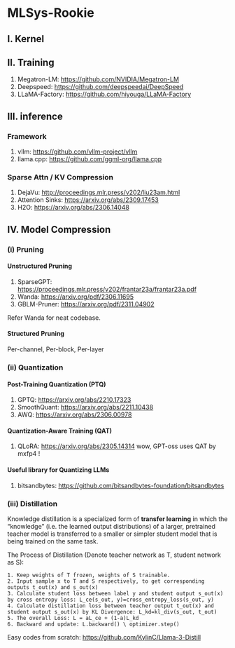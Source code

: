# MLSys-Rookie
## I. Kernel


## II. Training
1. Megatron-LM: https://github.com/NVIDIA/Megatron-LM
2. Deepspeed: https://github.com/deepspeedai/DeepSpeed
3. LLaMA-Factory: https://github.com/hiyouga/LLaMA-Factory

## III. inference
### Framework
1. vllm: https://github.com/vllm-project/vllm
2. llama.cpp: https://github.com/ggml-org/llama.cpp
   
### Sparse Attn / KV Compression
1. DejaVu: http://proceedings.mlr.press/v202/liu23am.html
2. Attention Sinks: https://arxiv.org/abs/2309.17453
3. H2O: https://arxiv.org/abs/2306.14048

## IV. Model Compression

### (i) Pruning
#### Unstructured Pruning
1. SparseGPT: https://proceedings.mlr.press/v202/frantar23a/frantar23a.pdf
2. Wanda: https://arxiv.org/pdf/2306.11695
3. GBLM-Pruner: https://arxiv.org/pdf/2311.04902

Refer Wanda for neat codebase.

#### Structured Pruning
Per-channel, Per-block, Per-layer

### (ii) Quantization
#### Post-Training Quantization (PTQ)
1. GPTQ: https://arxiv.org/abs/2210.17323
2. SmoothQuant: https://arxiv.org/abs/2211.10438
3. AWQ: https://arxiv.org/abs/2306.00978
#### Quantization-Aware Training (QAT)
1. QLoRA: https://arxiv.org/abs/2305.14314
wow, GPT-oss uses QAT by mxfp4 !
#### Useful library for Quantizing LLMs
1. bitsandbytes:  https://github.com/bitsandbytes-foundation/bitsandbytes

### (iii) Distillation
Knowledge distillation is a specialized form of **transfer learning** in which the “knowledge” (i.e. the learned output distributions) of a larger, pretrained teacher model is transferred to a smaller or simpler student model that is being trained on the same task. 

The Process of Distillation (Denote teacher network as T, student network as S):
```
1. Keep weights of T frozen, weights of S trainable.
2. Input sample x to T and S respectively, to get corresponding outputs t_out(x) and s_out(x)
3. Calculate student loss between label y and student output s_out(x) by cross entropy loss: L_ce(s_out, y)=cross_entropy_loss(s_out, y)
4. Calculate distillation loss between teacher output t_out(x) and student output s_out(x) by KL Divergence: L_kd=kl_div(s_out, t_out)
5. The overall Loss: L = aL_ce + (1-a)L_kd
6. Backward and update: L.backward() \ optimizer.step()
```
Easy codes from scratch: https://github.com/KylinC/Llama-3-Distill


